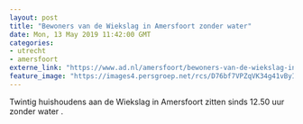 ```yaml
---
layout: post
title: "Bewoners van de Wiekslag in Amersfoort zonder water"
date: Mon, 13 May 2019 11:42:00 GMT
categories: 
- utrecht 
- amersfoort 
externe_link: "https://www.ad.nl/amersfoort/bewoners-van-de-wiekslag-in-amersfoort-zonder-water~a9fe310a/"
feature_image: "https://images4.persgroep.net/rcs/D76bf7VPZqVK34g41vByIngFocs/diocontent/148227177/_fitwidth/400/?appId=21791a8992982cd8da851550a453bd7f&quality=0.7"
---
```


Twintig huishoudens aan de Wiekslag in Amersfoort zitten sinds 12.50 uur zonder water .
